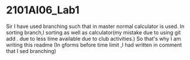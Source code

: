 # 2101AI06_Lab1
Sir I have used branching such that in master normal calculator is used.
In sorting branch,I sorting as well as calculator(my mistake due to using  git add . due to less time available due to club activities.)
So that's why I am writing this readme (In gforms before time limit ,I had written in comment that I sed branching)
